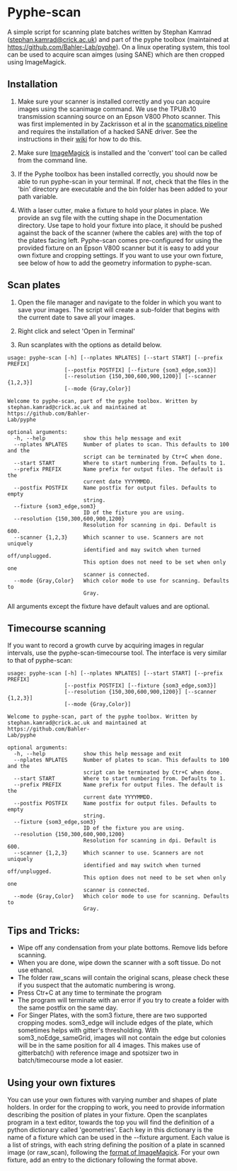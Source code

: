 # Pyphe-scan
A simple script for scanning plate batches written by Stephan Kamrad (stephan.kamrad@crick.ac.uk) and part of the pyphe toolbox (maintained at https://github.com/Bahler-Lab/pyphe). On a linux operating system, this tool can be used to acquire scan aimges (using SANE) which are then cropped using ImageMagick.

## Installation
1. Make sure your scanner is installed correctly and you can acquire images using the scanimage command. We use the TPU8x10 transmission scanning source on an Epson V800 Photo scanner. This was first implemented in by Zackrisson et al in the [scanomatics pipeline](https://www.ncbi.nlm.nih.gov/pmc/articles/PMC5015956/) and requires the installation of a hacked SANE driver. See the instructions in their [wiki](https://github.com/Scan-o-Matic/scanomatic/wiki/Installing-scanners) for how to do this.

2. Make sure [ImageMagick](https://imagemagick.org/index.php) is installed and the 'convert' tool can be called from the command line.

3. If the Pyphe toolbox has been installed correctly, you should now be able to run pyphe-scan in your terminal. If not, check that the files in the 'bin' directory are executable and the bin folder has been added to your path variable.

4. With a laser cutter, make a fixture to hold your plates in place. We provide an svg file with the cutting shape in the Documentation directory. Use tape to hold your fixture into place, it should be pushed against the back of the scanner (where the cables are) with the top of the plates facing left. Pyphe-scan comes pre-configured for using the provided fixture on an Epson V800 scanner but it is easy to add your own fixture and cropping settings. If you want to use your own fixture, see below of how to add the geometry information to pyphe-scan. 

## Scan plates 

1. Open the file manager and navigate to the folder in which you want to save your images. The script will create a sub-folder that begins with the current date to save all your images. 

2. Right click and select 'Open in Terminal'

3. Run scanplates with the options as detaild below. 

```
usage: pyphe-scan [-h] [--nplates NPLATES] [--start START] [--prefix PREFIX]
                  [--postfix POSTFIX] [--fixture {som3_edge,som3}]
                  [--resolution {150,300,600,900,1200}] [--scanner {1,2,3}]
                  [--mode {Gray,Color}]

Welcome to pyphe-scan, part of the pyphe toolbox. Written by
stephan.kamrad@crick.ac.uk and maintained at https://github.com/Bahler-
Lab/pyphe

optional arguments:
  -h, --help            show this help message and exit
  --nplates NPLATES     Number of plates to scan. This defaults to 100 and the
                        script can be terminated by Ctr+C when done.
  --start START         Where to start numbering from. Defaults to 1.
  --prefix PREFIX       Name prefix for output files. The default is the
                        current date YYYYMMDD.
  --postfix POSTFIX     Name postfix for output files. Defaults to empty
                        string.
  --fixture {som3_edge,som3}
                        ID of the fixture you are using.
  --resolution {150,300,600,900,1200}
                        Resolution for scanning in dpi. Default is 600.
  --scanner {1,2,3}     Which scanner to use. Scanners are not uniquely
                        identified and may switch when turned off/unplugged.
                        This option does not need to be set when only one
                        scanner is connected.
  --mode {Gray,Color}   Which color mode to use for scanning. Defaults to
                        Gray.
```

All arguments except the fixture have default values and are optional.


## Timecourse scanning

If you want to record a growth curve by acquiring images in regular intervals, use the pyphe-scan-timecourse tool. The interface is very similar to that of pyphe-scan:

```
usage: pyphe-scan [-h] [--nplates NPLATES] [--start START] [--prefix PREFIX]
                  [--postfix POSTFIX] [--fixture {som3_edge,som3}]
                  [--resolution {150,300,600,900,1200}] [--scanner {1,2,3}]
                  [--mode {Gray,Color}]

Welcome to pyphe-scan, part of the pyphe toolbox. Written by
stephan.kamrad@crick.ac.uk and maintained at https://github.com/Bahler-
Lab/pyphe

optional arguments:
  -h, --help            show this help message and exit
  --nplates NPLATES     Number of plates to scan. This defaults to 100 and the
                        script can be terminated by Ctr+C when done.
  --start START         Where to start numbering from. Defaults to 1.
  --prefix PREFIX       Name prefix for output files. The default is the
                        current date YYYYMMDD.
  --postfix POSTFIX     Name postfix for output files. Defaults to empty
                        string.
  --fixture {som3_edge,som3}
                        ID of the fixture you are using.
  --resolution {150,300,600,900,1200}
                        Resolution for scanning in dpi. Default is 600.
  --scanner {1,2,3}     Which scanner to use. Scanners are not uniquely
                        identified and may switch when turned off/unplugged.
                        This option does not need to be set when only one
                        scanner is connected.
  --mode {Gray,Color}   Which color mode to use for scanning. Defaults to
                        Gray.
```

## Tips and Tricks:
- Wipe off any condensation from your plate bottoms. Remove lids before scanning.
- When you are done, wipe down the scanner with a soft tissue. Do not use ethanol.
- The folder raw_scans will contain the original scans, please check these if you suspect that the automatic numbering is wrong.
- Press Ctr+C at any time to terminate the program
- The program will terminate with an error if you try to create a folder with the same postfix on the same day. 
- For Singer Plates, with the som3 fixture, there are two supported cropping modes. som3_edge will include edges of the plate, which sometimes helps with gitter's thresholding. With som3_noEdge_sameGrid, images will not contain the edge but colonies will be in the same position for all 4 images. This makes use of gitterbatch() with reference image and spotsizer two in batch/timecourse mode a lot easier.

## Using your own fixtures
You can use your own fixtures with varying number and shapes of plate holders. In order for the cropping to work, you need to provide information describing the position of plates in your fixture. Open the scanplates program in a text editor, towards the top you will find the definition of a python dictionary called 'geometries'. Each key in this dictionary is the name of a fixture which can be used in the --fixture argument. Each value is a list of strings, with each string defining the position of a plate in scanned image (or raw_scan), following the [format of ImageMagick](https://www.imagemagick.org/Magick++/Geometry.html). For your own fixture, add an entry to the dictionary following the format above.